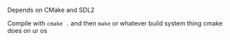 Depends on CMake and SDL2

Compile with
`cmake .`
and then
`make`
or whatever build system thing cmake does on ur os
